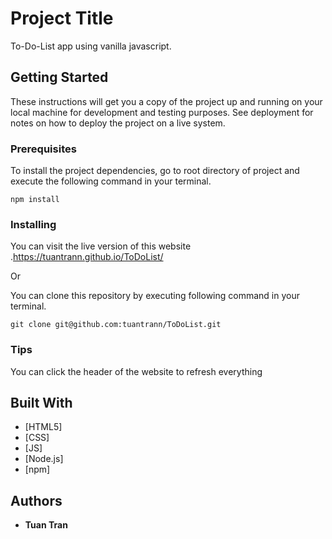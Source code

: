# Project Title

To-Do-List app using vanilla javascript.

## Getting Started

These instructions will get you a copy of the project up and running on your local machine for development and testing purposes. See deployment for notes on how to deploy the project on a live system.

### Prerequisites

To install the project dependencies, go to root directory of project and execute the following command in your terminal.

```
npm install
```

### Installing

You can visit the live version of this website .https://tuantrann.github.io/ToDoList/

Or

You can clone this repository by executing following command in your terminal.

```
git clone git@github.com:tuantrann/ToDoList.git
```


### Tips

You can click the header of the website to refresh everything


## Built With

* [HTML5]
* [CSS]
* [JS]
* [Node.js]
* [npm]


## Authors

* **Tuan Tran** 

